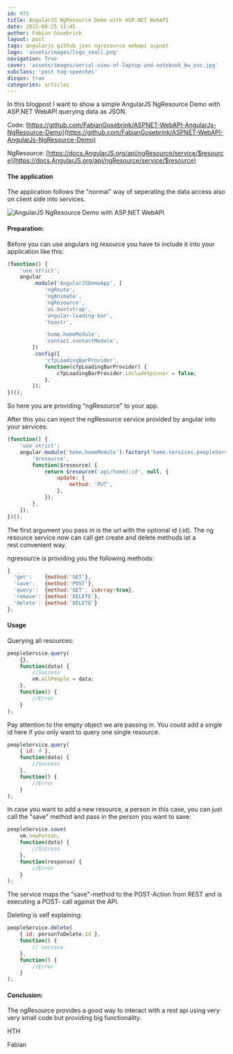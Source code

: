 ```yaml
---
id: 975
title: AngularJS NgResource Demo with ASP.NET WebAPI
date: 2015-08-25 11:45
author: Fabian Gosebrink
layout: post
tags: angularjs github json ngresource webapi aspnet
logo: 'assets/images/logo_small.png'
navigation: True
cover: 'assets/images/aerial-view-of-laptop-and-notebook_bw_osc.jpg'
subclass: 'post tag-speeches'
disqus: true
categories: articles
---
```


In this blogpost I want to show a simple AngularJS NgResource Demo with ASP.NET WebAPI querying data as JSON.

Code: [https://github.com/FabianGosebrink/ASPNET-WebAPI-AngularJs-NgResource-Demo](https://github.com/FabianGosebrink/ASPNET-WebAPI-AngularJs-NgResource-Demo)

NgResource: [https://docs.AngularJS.org/api/ngResource/service/$resource](https://docs.AngularJS.org/api/ngResource/service/$resource)

#### The application

The application follows the "normal" way of seperating the data access also on client side into services.

![AngularJS NgResource Demo with ASP.NET WebAPI]({{site.baseurl}}assets/articles/wp-content/uploads/2015/08/folders.png)

#### Preparation:

Before you can use angulars ng resource you have to include it into your application like this:

```javascript
(function() {
    'use strict';
    angular
        .module('AngularJSDemoApp', [
            'ngRoute',
            'ngAnimate',
            'ngResource',
            'ui.bootstrap',
            'angular-loading-bar',
            'toastr',

            'home.homeModule',
            'contact.contactModule',
        ])
        .config([
            'cfpLoadingBarProvider',
            function(cfpLoadingBarProvider) {
                cfpLoadingBarProvider.includeSpinner = false;
            },
        ]);
})();
```

So here you are providing "ngResource" to your app.

After this you can inject the ngResource service provided by angular into your services:

```javascript
(function() {
    'use strict';
    angular.module('home.homeModule').factory('home.services.peopleService', [
        '$resource',
        function($resource) {
            return $resource('api/home/:id', null, {
                update: {
                    method: 'PUT',
                },
            });
        },
    ]);
})();
```

The first argument you pass in is the url with the optional id (:id). The ng resource service now can call get create and delete methods ist a rest convenient way.

ngresource is providing you the following methods:

```javascript
{
  'get':    {method:'GET'},
  'save':   {method:'POST'},
  'query':  {method:'GET', isArray:true},
  'remove': {method:'DELETE'},
  'delete': {method:'DELETE'}
};
```

#### Usage

Querying all resources:

```javascript
peopleService.query(
    {},
    function(data) {
        //Success
        vm.allPeople = data;
    },
    function() {
        //Error
    }
);
```

Pay attention to the empty object we are passing in. You could add a single id here if you only want to query one single resource.

```javascript
peopleService.query(
    { id: 4 },
    function(data) {
        //Success
    },
    function() {
        //Error
    }
);
```

In case you want to add a new resource, a person in this case, you can just call the "save" method and pass in the person you want to save:

```javascript
peopleService.save(
    vm.newPerson,
    function(data) {
        //Success
    },
    function(response) {
        //Error
    }
);
```

The service maps the "save"-method to the POST-Action from REST and is executing a POST- call against the API.

Deleting is self explaining:

```javascript
peopleService.delete(
    { id: personToDelete.Id },
    function() {
        // success
    },
    function() {
        //Error
    }
);
```

#### Conclusion:

The ngResource provides a good way to interact with a rest api using very very small code but providing big functionality.

HTH

Fabian
